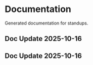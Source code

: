 # Documentation

Generated documentation for standups.

## Doc Update 2025-10-16

## Doc Update 2025-10-16
